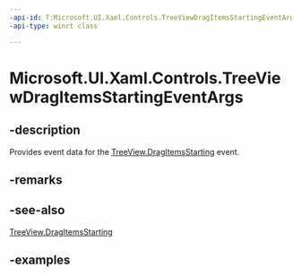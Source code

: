 ```yaml
---
-api-id: T:Microsoft.UI.Xaml.Controls.TreeViewDragItemsStartingEventArgs
-api-type: winrt class

---
```

<!-- Class syntax.
public class TreeViewDragItemsStartingEventArgs 
-->

# Microsoft.UI.Xaml.Controls.TreeViewDragItemsStartingEventArgs


## -description

Provides event data for the [TreeView.DragItemsStarting](treeview_dragitemsstarting.md) event.


## -remarks


## -see-also

[TreeView.DragItemsStarting](treeview_dragitemsstarting.md)


## -examples


